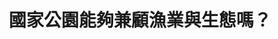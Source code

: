 ---
id: "22"
lang: zh-tw
description: 「澎湖南方四島國家公園東西吉廊道海域劃設為『完全禁漁區』」連署案
propose_date: 2017-08-08
meeting_date: 2017-11-03
publish: "TRUE"
selected: "FALSE"
blog_selected: "FALSE"
thumbnail: https://pdis.nat.gov.tw/assets/imgs/3f92280125e64d196191f0d9d8ac6eb84e408907.JPG
title: 國家公園能夠兼顧漁業與生態嗎？
introduction:
  content: 澎湖南方四島擁有豐富的生態資源，是台灣珊瑚礁健康狀況最佳的區域之一，也是南部海域海洋生物之種源庫，因此提案人希望能就「東西吉廊道劃設禁漁區」議題做討論，會議結束後當地漁民與潛水愛好者均同意永續漁業的重要，也發現除了「完全禁漁區」之外，其實保育漁類還有很多方式，比如可以限制漁具、漁法、或是在特定的漁區進行禁止等等；執法方面則發現海巡、保七總隊由於資源有限，導致執法能量不足，這些都是未來可以努力的方向，而農委會也於會後回應將劃設「自然人文生態景觀區」，培訓專業導覽人員，以漸進式、階段性方式兼顧漁民權益與保育目標，建立永續漁業。
  image: https://pdis.nat.gov.tw/assets/imgs/633533e17a00503f59f0dae2c848378cf2d8a02e.JPG
color: blue
join:
  type: 提
  title: 澎湖南方四島國家公園東西吉廊道海域劃設為「完全禁漁區」
  link: https://join.gov.tw/idea/detail/2abb840c-b02a-4cbe-8bd2-b7a6db5099a3
  image: https://cm.pdis.nat.gov.tw/images/post/1CykaOagPVwSq7Yv_I739VNq8V6ssd2YX.jpg
layout: post
departments:
  - 農委會
  - 內政部
tags:
  - 環境保護
  - 漁業
embed:
  mind_map:
    links:
      - https://miro.com/app/live-embed/o9J_k0Sgb7g=/?moveToViewport=-12670,-1641,6131,3746
  proposer_slide:
    links:
      - https://issuu.com/pdis.tw/docs/2017_11_03________________b7bf2004133f6a
  ministry_slide:
    links:
      - https://issuu.com/pdis.tw/docs/2017_11_03_______________
      - https://issuu.com/pdis.tw/docs/2017_11_03________________b46578065fe7e2
  host_slide:
    links:
      - https://issuu.com/pdis.tw/docs/2017_11_03________________c026bff131b987
  transcript:
    links:
      - https://sayit.pdis.nat.gov.tw/2017-11-03-%E9%96%8B%E6%94%BE%E6%94%BF%E5%BA%9C%E8%81%AF%E7%B5%A1%E4%BA%BA%E7%AC%AC%E4%BA%8C%E5%8D%81%E4%BA%8C%E6%AC%A1%E5%8D%94%E4%BD%9C%E6%9C%83%E8%AD%B0
blogs:
  - https://pdis.nat.gov.tw/zh-TW/blog/%E5%8D%97%E6%96%B9%E5%9B%9B%E5%B3%B6%E7%AB%8B%E5%8D%B3%E5%88%97%E7%A6%81%E6%BC%81%E5%8D%80-%E6%95%B8%E4%BD%8D%E8%90%BD%E5%B7%AE%E8%87%B4%E6%BC%81%E6%B0%91%E8%AA%A4%E6%9C%83/
---